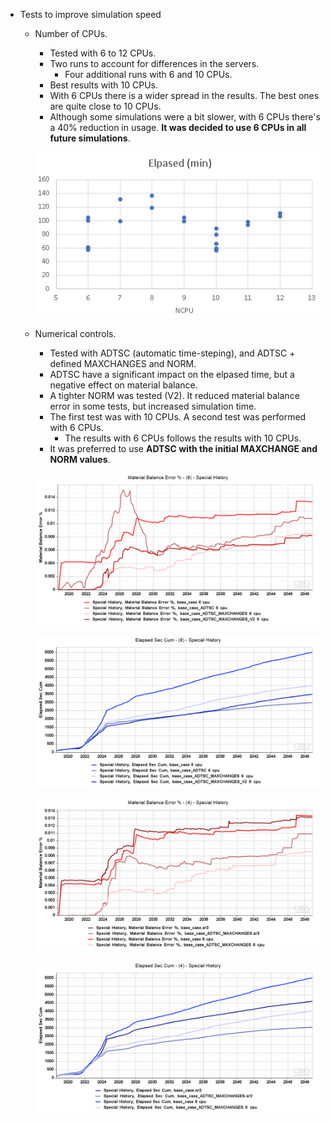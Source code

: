 * Tests to improve simulation speed
    * Number of CPUs.
        * Tested with 6 to 12 CPUs.
        * Two runs to account for differences in the servers.
            * Four additional runs with 6 and 10 CPUs.
        * Best results with 10 CPUs.
        * With 6 CPUs there is a wider spread in the results. The best ones are quite close to 10 CPUs.
        * Although some simulations were a bit slower, with 6 CPUs there's a 40% reduction in usage. **It was decided to use 6 CPUs in all future simulations**.
        
        ![Elapsed time](ncpu.PNG)

    * Numerical controls.
        * Tested with ADTSC (automatic time-steping), and ADTSC + defined MAXCHANGES and NORM.
        * ADTSC have a significant impact on the elpased time, but a negative effect on material balance.
        * A tighter NORM was tested (V2). It reduced material balance error in some tests, but increased simulation time.
        * The first test was with 10 CPUs. A second test was performed with 6 CPUs.
            * The results with 6 CPUs follows the results with 10 CPUs. 
        * It was preferred to use **ADTSC with the initial MAXCHANGE and NORM values**.
                
        ![Material balance error - 6 CPUs](MaterialBalance_6cpu.png)
        
        ![Simulation elapsed time - 6 CPUs](Elapsed_6cpu.png)

        ![Material balance error - 10x6 CPUs](MaterialBalance_final.png)
        
        ![Simulation elapsed time - 10x6 CPUs](Elapsed_final.png)